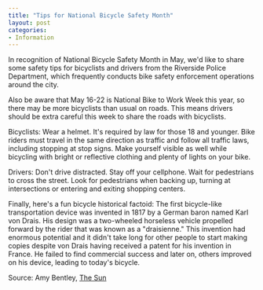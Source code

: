 ```yaml
---
title: "Tips for National Bicycle Safety Month"
layout: post
categories:
- Information
---
```


In recognition of National Bicycle Safety Month in May, we'd like to share some safety tips for bicyclists and drivers from the Riverside Police Department, which frequently conducts bike safety enforcement operations around the city.

Also be aware that May 16-22 is National Bike to Work Week this year, so there may be more bicyclists than usual on roads. This means drivers should be extra careful this week to share the roads with bicyclists.

Bicyclists: Wear a helmet. It's required by law for those 18 and younger. Bike riders must travel in the same direction as traffic and follow all traffic laws, including stopping at stop signs. Make yourself visible as well while bicycling with bright or reflective clothing and plenty of lights on your bike.

Drivers: Don't drive distracted. Stay off your cellphone. Wait for pedestrians to cross the street. Look for pedestrians when backing up, turning at intersections or entering and exiting shopping centers.

Finally, here's a fun bicycle historical factoid: The first bicycle-like transportation device was invented in 1817 by a German baron named Karl von Drais. His design was a two-wheeled horseless vehicle propelled forward by the rider that was known as a "draisienne." This invention had enormous potential and it didn't take long for other people to start making copies despite von Drais having received a patent for his invention in France. He failed to find commercial success and later on, others improved on his device, leading to today's bicycle.

Source: Amy Bentley, [The Sun](https://www.sbsun.com/2022/05/11/is-it-illegal-to-turn-left-at-a-signal-if-it-stays-red-and-never-changes/)